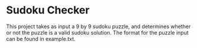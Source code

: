 # Sudoku Checker

This project takes as input a 9 by 9 sudoku puzzle, and determines whether or not the puzzle is a valid sudoku solution. The format for the puzzle input can be found in example.txt.